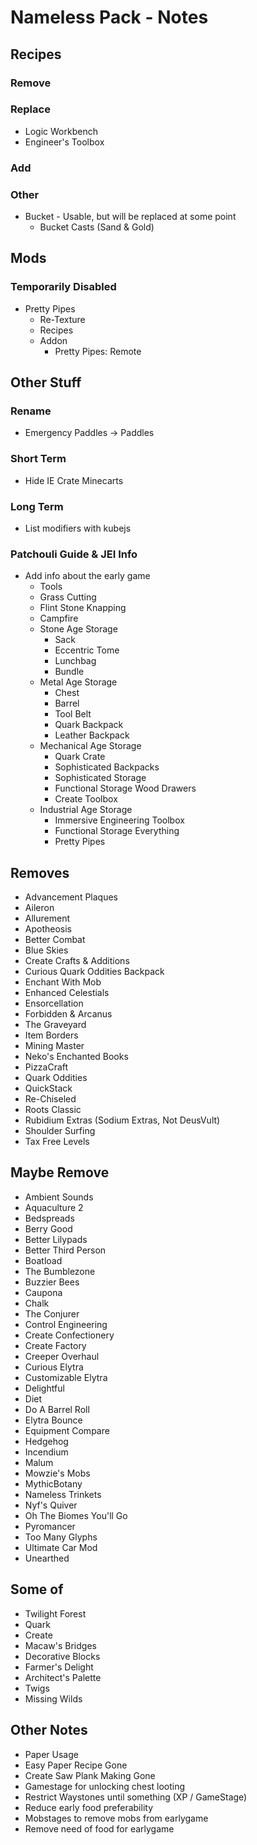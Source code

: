 # Nameless Pack - Notes

## Recipes

### Remove

### Replace

- Logic Workbench
- Engineer's Toolbox

### Add

### Other

- Bucket - Usable, but will be replaced at some point
  - Bucket Casts (Sand & Gold)

## Mods

### Temporarily Disabled

- Pretty Pipes
  - Re-Texture
  - Recipes
  - Addon
    - Pretty Pipes: Remote

## Other Stuff

### Rename

- Emergency Paddles -> Paddles

### Short Term

- Hide IE Crate Minecarts

### Long Term

- List modifiers with kubejs

### Patchouli Guide & JEI Info

- Add info about the early game
  - Tools
  - Grass Cutting
  - Flint Stone Knapping
  - Campfire
  - Stone Age Storage
    - Sack
    - Eccentric Tome
    - Lunchbag
    - Bundle
  - Metal Age Storage
    - Chest
    - Barrel
    - Tool Belt
    - Quark Backpack
    - Leather Backpack
  - Mechanical Age Storage
    - Quark Crate
    - Sophisticated Backpacks
    - Sophisticated Storage
    - Functional Storage Wood Drawers
    - Create Toolbox
  - Industrial Age Storage
    - Immersive Engineering Toolbox
    - Functional Storage Everything
    - Pretty Pipes

## Removes

- Advancement Plaques
- Aileron
- Allurement
- Apotheosis
- Better Combat
- Blue Skies
- Create Crafts & Additions
- Curious Quark Oddities Backpack
- Enchant With Mob
- Enhanced Celestials
- Ensorcellation
- Forbidden & Arcanus
- The Graveyard
- Item Borders
- Mining Master
- Neko's Enchanted Books
- PizzaCraft
- Quark Oddities
- QuickStack
- Re-Chiseled
- Roots Classic
- Rubidium Extras (Sodium Extras, Not DeusVult)
- Shoulder Surfing
- Tax Free Levels

## Maybe Remove

- Ambient Sounds
- Aquaculture 2
- Bedspreads
- Berry Good
- Better Lilypads
- Better Third Person
- Boatload
- The Bumblezone
- Buzzier Bees
- Caupona
- Chalk
- The Conjurer
- Control Engineering
- Create Confectionery
- Create Factory
- Creeper Overhaul
- Curious Elytra
- Customizable Elytra
- Delightful
- Diet
- Do A Barrel Roll
- Elytra Bounce
- Equipment Compare
- Hedgehog
- Incendium
- Malum
- Mowzie's Mobs
- MythicBotany
- Nameless Trinkets
- Nyf's Quiver
- Oh The Biomes You'll Go
- Pyromancer
- Too Many Glyphs
- Ultimate Car Mod
- Unearthed

## Some of

- Twilight Forest
- Quark
- Create
- Macaw's Bridges
- Decorative Blocks
- Farmer's Delight
- Architect's Palette
- Twigs
- Missing Wilds

## Other Notes

- Paper Usage
- Easy Paper Recipe Gone
- Create Saw Plank Making Gone
- Gamestage for unlocking chest looting
- Restrict Waystones until something (XP / GameStage)
- Reduce early food preferability
- Mobstages to remove mobs from earlygame
- Remove need of food for earlygame
